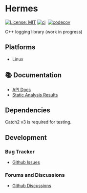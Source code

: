 # Hermes

[![License: MIT](https://img.shields.io/badge/License-MIT-yellow.svg)](LICENSE)
[![ci](https://github.com/onurtuncer1/Hermes/actions/workflows/gcc-release.yml/badge.svg)](https://github.com/onurtuncer1/Hermes/actions/workflows/gcc-release.yml)&nbsp;
[![codecov](https://codecov.io/gh/onurtuncer1/Hermes/branch/main/graph/badge.svg)](https://codecov.io/gh/onurtuncer1/Hermes)

C++ logging library (work in progress)

## Platforms
* Linux

## 📚 Documentation

- [API Docs](https://onurtuncer1.github.io/Hermes/)
- [Static Analysis Results](https://onurtuncer1.github.io/Hermes/static_analysis)

## Dependencies

Catch2 v3 is required for testing. 

## Development

### Bug Tracker

- [Github Issues](https://github.com/onurtuncer1/Hermes/issues)


### Forums and Discussions

- [Github Discussions](https://github.com/onurtuncer1/Hermes/discussions/)


